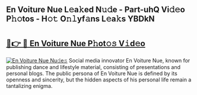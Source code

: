 ## En Voiture Nue L𝚎a𝚔ed N𝚞𝚍e - Part-uhQ Vi𝚍𝚎o P𝚑𝚘tos - H𝚘𝚝 O𝚗𝚕yf𝚊ns L𝚎a𝚔s YBDkN

# <h2><a href="http://kf0hza.oniu.top/?m=En+Voiture+Nue">🔗👉 🔴 En Voiture Nue P𝚑ot𝚘𝚜 V𝚒d𝚎o</a></h2>

[![En Voiture Nue Nu𝚍e𝚜](https://i.imgur.com/0qMVB7G.gif)](http://kf0hza.oniu.top/?m=En+Voiture+Nue)
Social media innovator En Voiture Nue, known for publishing dance and lifestyle material, consisting of presentations and personal blogs. The public persona of En Voiture Nue is defined by its openness and sincerity, but the hidden aspects of his personal life remain a tantalizing enigma.  
